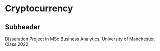 # Cryptocurrency

## Subheader

Disseration Project in MSc Business Analytics, University of Manchester, Class 2022.